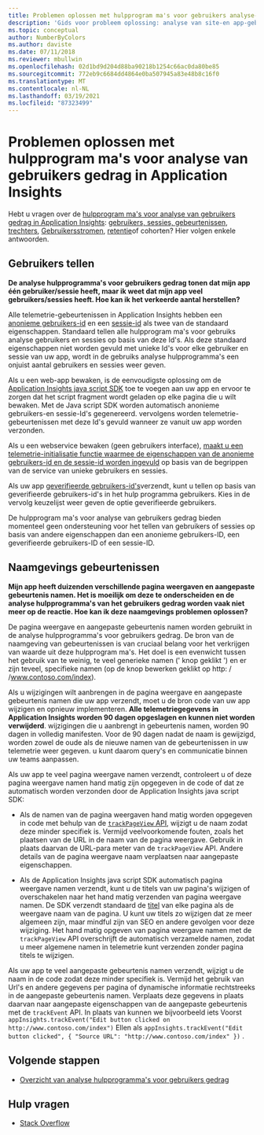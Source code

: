 ```yaml
---
title: Problemen oplossen met hulpprogram ma's voor gebruikers analyse-Azure-toepassing Insights
description: 'Gids voor probleem oplossing: analyse van site-en app-gebruik met Application Insights.'
ms.topic: conceptual
author: NumberByColors
ms.author: daviste
ms.date: 07/11/2018
ms.reviewer: mbullwin
ms.openlocfilehash: 02d1bd9d204d88ba90218b1254c66ac0da80be85
ms.sourcegitcommit: 772eb9c6684dd4864e0ba507945a83e48b8c16f0
ms.translationtype: MT
ms.contentlocale: nl-NL
ms.lasthandoff: 03/19/2021
ms.locfileid: "87323499"
---
```

# <a name="troubleshoot-user-behavior-analytics-tools-in-application-insights"></a>Problemen oplossen met hulpprogram ma's voor analyse van gebruikers gedrag in Application Insights
Hebt u vragen over de [hulpprogram ma's voor analyse van gebruikers gedrag in Application Insights](usage-overview.md): [gebruikers, sessies, gebeurtenissen](usage-segmentation.md), [trechters](usage-funnels.md), [Gebruikersstromen](usage-flows.md), [retentie](usage-retention.md)of cohorten? Hier volgen enkele antwoorden.

## <a name="counting-users"></a>Gebruikers tellen
**De analyse hulpprogramma's voor gebruikers gedrag tonen dat mijn app één gebruiker/sessie heeft, maar ik weet dat mijn app veel gebruikers/sessies heeft. Hoe kan ik het verkeerde aantal herstellen?**

Alle telemetrie-gebeurtenissen in Application Insights hebben een [anonieme gebruikers-id](./data-model-context.md) en een [sessie-id](./data-model-context.md) als twee van de standaard eigenschappen. Standaard tellen alle hulpprogram ma's voor gebruiks analyse gebruikers en sessies op basis van deze Id's. Als deze standaard eigenschappen niet worden gevuld met unieke Id's voor elke gebruiker en sessie van uw app, wordt in de gebruiks analyse hulpprogramma's een onjuist aantal gebruikers en sessies weer geven.

Als u een web-app bewaken, is de eenvoudigste oplossing om de [Application Insights java script SDK](./javascript.md) toe te voegen aan uw app en ervoor te zorgen dat het script fragment wordt geladen op elke pagina die u wilt bewaken. Met de Java script SDK worden automatisch anonieme gebruikers-en sessie-Id's gegenereerd. vervolgens worden telemetrie-gebeurtenissen met deze Id's gevuld wanneer ze vanuit uw app worden verzonden.

Als u een webservice bewaken (geen gebruikers interface), [maakt u een telemetrie-initialisatie functie waarmee de eigenschappen van de anonieme gebruikers-id en de sessie-id worden ingevuld](usage-send-user-context.md) op basis van de begrippen van de service van unieke gebruikers en sessies.

Als uw app [geverifieerde gebruikers-id's](./api-custom-events-metrics.md#authenticated-users)verzendt, kunt u tellen op basis van geverifieerde gebruikers-id's in het hulp programma gebruikers. Kies in de vervolg keuzelijst weer geven de optie geverifieerde gebruikers.

De hulpprogram ma's voor analyse van gebruikers gedrag bieden momenteel geen ondersteuning voor het tellen van gebruikers of sessies op basis van andere eigenschappen dan een anonieme gebruikers-ID, een geverifieerde gebruikers-ID of een sessie-ID.

## <a name="naming-events"></a>Naamgevings gebeurtenissen
**Mijn app heeft duizenden verschillende pagina weergaven en aangepaste gebeurtenis namen. Het is moeilijk om deze te onderscheiden en de analyse hulpprogramma's van het gebruikers gedrag worden vaak niet meer op de reactie. Hoe kan ik deze naamgevings problemen oplossen?**

De pagina weergave en aangepaste gebeurtenis namen worden gebruikt in de analyse hulpprogramma's voor gebruikers gedrag. De bron van de naamgeving van gebeurtenissen is van cruciaal belang voor het verkrijgen van waarde uit deze hulpprogram ma's. Het doel is een evenwicht tussen het gebruik van te weinig, te veel generieke namen (' knop geklikt ') en er zijn teveel, specifieke namen (op de knop bewerken geklikt op http: \/ /www.contoso.com/index).

Als u wijzigingen wilt aanbrengen in de pagina weergave en aangepaste gebeurtenis namen die uw app verzendt, moet u de bron code van uw app wijzigen en opnieuw implementeren. **Alle telemetriegegevens in Application Insights worden 90 dagen opgeslagen en kunnen niet worden verwijderd**. wijzigingen die u aanbrengt in gebeurtenis namen, worden 90 dagen in volledig manifesten. Voor de 90 dagen nadat de naam is gewijzigd, worden zowel de oude als de nieuwe namen van de gebeurtenissen in uw telemetrie weer gegeven. u kunt daarom query's en communicatie binnen uw teams aanpassen.

Als uw app te veel pagina weergave namen verzendt, controleert u of deze pagina weergave namen hand matig zijn opgegeven in de code of dat ze automatisch worden verzonden door de Application Insights java script SDK:

* Als de namen van de pagina weergaven hand matig worden opgegeven in code met behulp van de [ `trackPageView` API](https://github.com/Microsoft/ApplicationInsights-JS/blob/master/API-reference.md), wijzigt u de naam zodat deze minder specifiek is. Vermijd veelvoorkomende fouten, zoals het plaatsen van de URL in de naam van de pagina weergave. Gebruik in plaats daarvan de URL-para meter van de `trackPageView` API. Andere details van de pagina weergave naam verplaatsen naar aangepaste eigenschappen.

* Als de Application Insights java script SDK automatisch pagina weergave namen verzendt, kunt u de titels van uw pagina's wijzigen of overschakelen naar het hand matig verzenden van pagina weergave namen. De SDK verzendt standaard de [titel](https://developer.mozilla.org/docs/Web/HTML/Element/title) van elke pagina als de weergave naam van de pagina. U kunt uw titels zo wijzigen dat ze meer algemeen zijn, maar mindful zijn van SEO en andere gevolgen voor deze wijziging. Het hand matig opgeven van pagina weergave namen met de `trackPageView` API overschrijft de automatisch verzamelde namen, zodat u meer algemene namen in telemetrie kunt verzenden zonder pagina titels te wijzigen.   

Als uw app te veel aangepaste gebeurtenis namen verzendt, wijzigt u de naam in de code zodat deze minder specifiek is. Vermijd het gebruik van Url's en andere gegevens per pagina of dynamische informatie rechtstreeks in de aangepaste gebeurtenis namen. Verplaats deze gegevens in plaats daarvan naar aangepaste eigenschappen van de aangepaste gebeurtenis met de `trackEvent` API. In plaats van kunnen we bijvoorbeeld iets Voorst `appInsights.trackEvent("Edit button clicked on http://www.contoso.com/index")` Ellen als `appInsights.trackEvent("Edit button clicked", { "Source URL": "http://www.contoso.com/index" })` .

## <a name="next-steps"></a>Volgende stappen

* [Overzicht van analyse hulpprogramma's voor gebruikers gedrag](usage-overview.md)

## <a name="get-help"></a>Hulp vragen
* [Stack Overflow](https://stackoverflow.com/questions/tagged/ms-application-insights)

